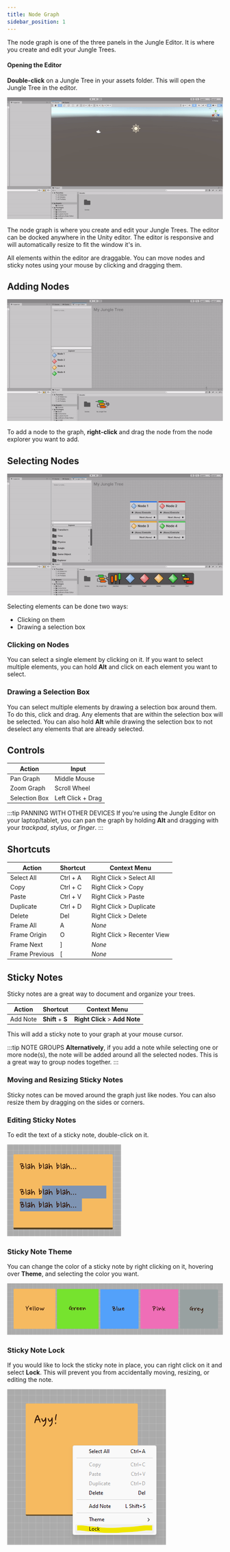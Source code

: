 ```yaml
---
title: Node Graph
sidebar_position: 1
---
```


The node graph is one of the three panels in the Jungle Editor. It is where you create and edit your Jungle Trees. 

#### Opening the Editor

**Double-click** on a Jungle Tree in your assets folder. This will open the Jungle Tree in the editor.

![Opening the jungle editor video](img/opening-editor-video.gif)

The node graph is where you create and edit your Jungle Trees. The editor can be docked anywhere in the Unity editor.
The editor is responsive and will automatically resize to fit the window it's in.

All elements within the editor are draggable. You can move nodes and sticky notes using your mouse by clicking and
dragging them.

## Adding Nodes

![Selecting elements in the editor video](img/adding-elements-video.gif)

To add a node to the graph, **right-click** and drag the node from the node explorer you want to add. 

## Selecting Nodes

![Selecting elements in the editor video](img/selecting-elements-video.gif)

Selecting elements can be done two ways:
- Clicking on them
- Drawing a selection box

### Clicking on Nodes

You can select a single element by clicking on it. If you want to select multiple elements, you can hold **Alt** and
click on each element you want to select.

### Drawing a Selection Box

You can select multiple elements by drawing a selection box around them. To do this, click and drag. Any elements that
are within the selection box will be selected. You can also hold **Alt** while drawing the selection box to not deselect
any elements that are already selected.

## Controls

| Action        | Input             |
|---------------|-------------------|
| Pan Graph     | Middle Mouse      | 
| Zoom Graph    | Scroll Wheel      |
| Selection Box | Left Click + Drag |

:::tip PANNING WITH OTHER DEVICES
If you're using the Jungle Editor on your laptop/tablet, you can pan the graph by holding **Alt** and dragging with
your _trackpad_, _stylus_, or _finger_.
:::

## Shortcuts

| Action         | Shortcut         | Context Menu                |
|----------------|------------------|-----------------------------|
| Select All     | Ctrl + A         | Right Click > Select All    |
| Copy           | Ctrl + C         | Right Click > Copy          |
| Paste          | Ctrl + V         | Right Click > Paste         |
| Duplicate      | Ctrl + D         | Right Click > Duplicate     |
| Delete         | Del              | Right Click > Delete        |
| Frame All      | A                | _None_                      |
| Frame Origin   | O                | Right Click > Recenter View |
| Frame Next     | ]                | _None_                      |
| Frame Previous | [                | _None_                      |

## Sticky Notes

Sticky notes are a great way to document and organize your trees.

| Action   | Shortcut          | Context Menu                   |
|----------|-------------------|--------------------------------|
| Add Note | **Shift** + **S** | **Right Click** > **Add Note** |

This will add a sticky note to your graph at your mouse cursor.

:::tip NOTE GROUPS
**Alternatively**, if you add a note while selecting one or more node(s), the note will be added around all the selected
nodes. This is a great way to group nodes together.
:::

### Moving and Resizing Sticky Notes

Sticky notes can be moved around the graph just like nodes. You can also resize them by dragging on the sides or 
corners. 

### Editing Sticky Notes

To edit the text of a sticky note, double-click on it.

![Sticky note colors](img\sticky-note-editing.png)

### Sticky Note Theme

You can change the color of a sticky note by right clicking on it, hovering over **Theme**, and selecting the color you
want.

![Sticky note colors](img\sticky-note-colors.png)

### Sticky Note Lock

If you would like to lock the sticky note in place, you can right click on it and select **Lock**. This will prevent
you from accidentally moving, resizing, or editing the note.

![Sticky note colors](img\sticky-note-lock.png)
